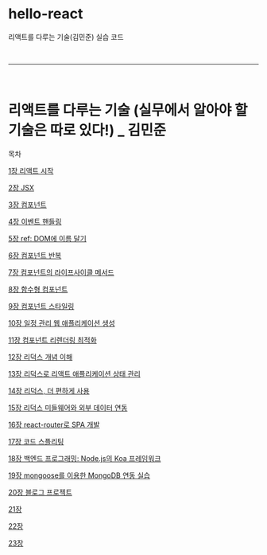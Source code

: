 # hello-react

리액트를 다루는 기술(김민준) 실습 코드

<br/>

---

<br/>

# 리액트를 다루는 기술 (실무에서 알아야 할 기술은 따로 있다!) _ 김민준

목차


[1장 리액트 시작](docs/01.md)

[2장 JSX](docs/02.md)

[3장 컴포넌트](docs/03.md)

[4장 이벤트 핸들링](docs/04.md)

[5장 ref: DOM에 이름 달기](docs/05.md)

[6장 컴포넌트 반복](docs/06.md)

[7장 컴포넌트의 라이프사이클 메서드](docs/07.md)

[8장 함수형 컴포넌트](docs/08.md)

[9장 컴포넌트 스타일링](docs/09.md)

[10장 일정 관리 웹 애플리케이션 생성](docs/10.md)

[11장 컴포넌트 리렌더링 최적화](docs/11.md)

[12장 리덕스 개념 이해](docs/12.md)

[13장 리덕스로 리액트 애플리케이션 상태 관리](docs/13.md)

[14장 리덕스, 더 편하게 사용](docs/14.md)

[15장 리덕스 미들웨어와 외부 데이터 연동](docs/15.md)

[16장 react-router로 SPA 개발](docs/16.md)

[17장 코드 스플리팅](docs/17.md)

[18장 백엔드 프로그래밍: Node.js의 Koa 프레임워크](docs/18.md)

[19장 mongoose를 이용한 MongoDB 연동 실습](docs/19.md)

[20장 블로그 프로젝트](docs/20.md)

[21장 ](docs/01.md)

[22장 ](docs/01.md)

[23장 ](docs/01.md)